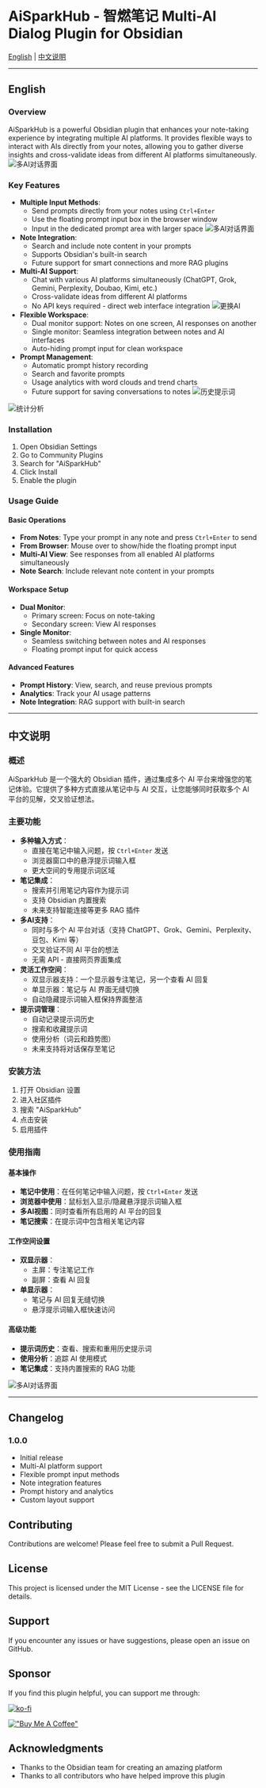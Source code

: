 # AiSparkHub - 智燃笔记 Multi-AI Dialog Plugin for Obsidian

[English](#english) | [中文说明](#chinese)

---

<a name="english"></a>
## English

### Overview
AiSparkHub is a powerful Obsidian plugin that enhances your note-taking experience by integrating multiple AI platforms. It provides flexible ways to interact with AIs directly from your notes, allowing you to gather diverse insights and cross-validate ideas from different AI platforms simultaneously.
![多AI对话界面](images/2.png)

### Key Features
- **Multiple Input Methods**:
  - Send prompts directly from your notes using `Ctrl+Enter`
  - Use the floating prompt input box in the browser window
  - Input in the dedicated prompt area with larger space
![多AI对话界面](images/2.png)
- **Note Integration**:
  - Search and include note content in your prompts
  - Supports Obsidian's built-in search
  - Future support for smart connections and more RAG plugins
- **Multi-AI Support**: 
  - Chat with various AI platforms simultaneously (ChatGPT, Grok, Gemini, Perplexity, Doubao, Kimi, etc.)
  - Cross-validate ideas from different AI platforms
  - No API keys required - direct web interface integration
![更换AI](images/3.png)
- **Flexible Workspace**:
  - Dual monitor support: Notes on one screen, AI responses on another
  - Single monitor: Seamless integration between notes and AI interfaces
  - Auto-hiding prompt input for clean workspace
- **Prompt Management**:
  - Automatic prompt history recording
  - Search and favorite prompts
  - Usage analytics with word clouds and trend charts
  - Future support for saving conversations to notes
![历史提示词](images/4.png)

![统计分析](images/5.png)


### Installation
1. Open Obsidian Settings
2. Go to Community Plugins
3. Search for "AiSparkHub"
4. Click Install
5. Enable the plugin

### Usage Guide

#### Basic Operations
- **From Notes**: Type your prompt in any note and press `Ctrl+Enter` to send
- **From Browser**: Mouse over to show/hide the floating prompt input
- **Multi-AI View**: See responses from all enabled AI platforms simultaneously
- **Note Search**: Include relevant note content in your prompts

#### Workspace Setup
- **Dual Monitor**: 
  - Primary screen: Focus on note-taking
  - Secondary screen: View AI responses
- **Single Monitor**: 
  - Seamless switching between notes and AI responses
  - Floating prompt input for quick access

#### Advanced Features
- **Prompt History**: View, search, and reuse previous prompts
- **Analytics**: Track your AI usage patterns
- **Note Integration**: RAG support with built-in search

---

<a name="chinese"></a>
## 中文说明

### 概述
AiSparkHub 是一个强大的 Obsidian 插件，通过集成多个 AI 平台来增强您的笔记体验。它提供了多种方式直接从笔记中与 AI 交互，让您能够同时获取多个 AI 平台的见解，交叉验证想法。

### 主要功能
- **多种输入方式**：
  - 直接在笔记中输入问题，按 `Ctrl+Enter` 发送
  - 浏览器窗口中的悬浮提示词输入框
  - 更大空间的专用提示词区域
- **笔记集成**：
  - 搜索并引用笔记内容作为提示词
  - 支持 Obsidian 内置搜索
  - 未来支持智能连接等更多 RAG 插件
- **多AI支持**：
  - 同时与多个 AI 平台对话（支持 ChatGPT、Grok、Gemini、Perplexity、豆包、Kimi 等）
  - 交叉验证不同 AI 平台的想法
  - 无需 API - 直接网页界面集成
- **灵活工作空间**：
  - 双显示器支持：一个显示器专注笔记，另一个查看 AI 回复
  - 单显示器：笔记与 AI 界面无缝切换
  - 自动隐藏提示词输入框保持界面整洁
- **提示词管理**：
  - 自动记录提示词历史
  - 搜索和收藏提示词
  - 使用分析（词云和趋势图）
  - 未来支持将对话保存至笔记

### 安装方法
1. 打开 Obsidian 设置
2. 进入社区插件
3. 搜索 "AiSparkHub"
4. 点击安装
5. 启用插件

### 使用指南

#### 基本操作
- **笔记中使用**：在任何笔记中输入问题，按 `Ctrl+Enter` 发送
- **浏览器中使用**：鼠标划入显示/隐藏悬浮提示词输入框
- **多AI视图**：同时查看所有启用的 AI 平台的回复
- **笔记搜索**：在提示词中包含相关笔记内容

#### 工作空间设置
- **双显示器**：
  - 主屏：专注笔记工作
  - 副屏：查看 AI 回复
- **单显示器**：
  - 笔记与 AI 回复无缝切换
  - 悬浮提示词输入框快速访问

#### 高级功能
- **提示词历史**：查看、搜索和重用历史提示词
- **使用分析**：追踪 AI 使用模式
- **笔记集成**：支持内置搜索的 RAG 功能

![多AI对话界面](images/1.png)

---

## Changelog

### 1.0.0
- Initial release
- Multi-AI platform support
- Flexible prompt input methods
- Note integration features
- Prompt history and analytics
- Custom layout support

## Contributing

Contributions are welcome! Please feel free to submit a Pull Request.

## License

This project is licensed under the MIT License - see the LICENSE file for details.

## Support

If you encounter any issues or have suggestions, please open an issue on GitHub.

## Sponsor

If you find this plugin helpful, you can support me through:

[![ko-fi](https://ko-fi.com/img/githubbutton_sm.svg)](https://ko-fi.com/tengledeng)

[!["Buy Me A Coffee"](https://www.buymeacoffee.com/assets/img/custom_images/orange_img.png)](https://buymeacoffee.com/tengledeng)

## Acknowledgments

- Thanks to the Obsidian team for creating an amazing platform
- Thanks to all contributors who have helped improve this plugin

